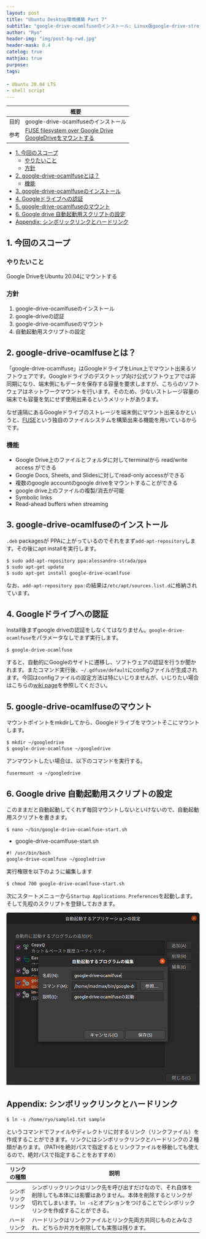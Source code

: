 ```yaml
---
layout: post
title: "Ubuntu Desktop環境構築 Part 7"
subtitle: "google-drive-ocamlfuseのインストール: Linux版google-drive-stream"
author: "Ryo"
header-img: "img/post-bg-rwd.jpg"
header-mask: 0.4
catelog: true
mathjax: true
purpose: 
tags:

- Ubuntu 20.04 LTS
- shell script
---
```


<!-- Global site tag (gtag.js) - Google Analytics -->
<script async src="https://www.googletagmanager.com/gtag/js?id=G-LVL413SV09"></script>
<script>
  window.dataLayer = window.dataLayer || [];
  function gtag(){dataLayer.push(arguments);}
  gtag('js', new Date());

  gtag('config', 'G-LVL413SV09');
</script>


||概要|
|---|---|
|目的|google-drive-ocamlfuseのインストール|
|参考|[FUSE filesystem over Google Drive](https://github.com/astrada/google-drive-ocamlfuse)<br>[GoogleDriveをマウントする](https://sites.google.com/site/memomuteki/tinylinux/googledrivewomauntosuru)|

<!-- START doctoc generated TOC please keep comment here to allow auto update -->
<!-- DON'T EDIT THIS SECTION, INSTEAD RE-RUN doctoc TO UPDATE -->

- [1. 今回のスコープ](#1-%E4%BB%8A%E5%9B%9E%E3%81%AE%E3%82%B9%E3%82%B3%E3%83%BC%E3%83%97)
  - [やりたいこと](#%E3%82%84%E3%82%8A%E3%81%9F%E3%81%84%E3%81%93%E3%81%A8)
  - [方針](#%E6%96%B9%E9%87%9D)
- [2. google-drive-ocamlfuseとは？](#2-google-drive-ocamlfuse%E3%81%A8%E3%81%AF)
  - [機能](#%E6%A9%9F%E8%83%BD)
- [3. google-drive-ocamlfuseのインストール](#3-google-drive-ocamlfuse%E3%81%AE%E3%82%A4%E3%83%B3%E3%82%B9%E3%83%88%E3%83%BC%E3%83%AB)
- [4. Googleドライブへの認証](#4-google%E3%83%89%E3%83%A9%E3%82%A4%E3%83%96%E3%81%B8%E3%81%AE%E8%AA%8D%E8%A8%BC)
- [5. google-drive-ocamlfuseのマウント](#5-google-drive-ocamlfuse%E3%81%AE%E3%83%9E%E3%82%A6%E3%83%B3%E3%83%88)
- [6. Google drive 自動起動用スクリプトの設定](#6-google-drive-%E8%87%AA%E5%8B%95%E8%B5%B7%E5%8B%95%E7%94%A8%E3%82%B9%E3%82%AF%E3%83%AA%E3%83%97%E3%83%88%E3%81%AE%E8%A8%AD%E5%AE%9A)
- [Appendix: シンボリックリンクとハードリンク](#appendix-%E3%82%B7%E3%83%B3%E3%83%9C%E3%83%AA%E3%83%83%E3%82%AF%E3%83%AA%E3%83%B3%E3%82%AF%E3%81%A8%E3%83%8F%E3%83%BC%E3%83%89%E3%83%AA%E3%83%B3%E3%82%AF)

<!-- END doctoc generated TOC please keep comment here to allow auto update -->

## 1. 今回のスコープ
### やりたいこと

Google DriveをUbuntu 20.04にマウントする

### 方針

1. google-drive-ocamlfuseのインストール
2. google-driveの認証
3. google-drive-ocamlfuseのマウント
4. 自動起動用スクリプトの設定

## 2. google-drive-ocamlfuseとは？

「google-drive-ocamlfuse」はGoogleドライブをLinux上でマウント出来るソフトウェアです。Googleドライブのデスクトップ向け公式ソフトウェアでは非同期になり、端末側にもデータを保存する容量を要求しますが、こちらのソフトウェアはネットワークマウントを行います。そのため、少ないストレージ容量の端末でも容量を気にせず使用出来るというメリットがあります。

なぜ遠隔にあるGoogleドライブのストレージを端末側にマウント出来るかというと、[FUSE](https://ja.wikipedia.org/wiki/Filesystem_in_Userspace)という独自のファイルシステムを構築出来る機能を用いているからです。

### 機能

- Google Drive上のファイルとフォルダに対してterminalから read/write access ができる
- Google Docs, Sheets, and Slidesに対してread-only accessができる
- 複数のgoogle accountのgoogle driveをマウントすることができる
- google drive上のファイルの複製/消去が可能
- Symbolic links
- Read-ahead buffers when streaming

## 3. google-drive-ocamlfuseのインストール

`.deb` packagesが PPAに上がっているのでそれをまず`add-apt-repository`します。その後にapt installを実行します。

```
$ sudo add-apt-repository ppa:alessandro-strada/ppa
$ sudo apt-get update
$ sudo apt-get install google-drive-ocamlfuse
```

なお、`add-apt-repository ppa:`の結果は`/etc/apt/sources.list.d`に格納されています。

## 4. Googleドライブへの認証

Install後まずgoogle driveの認証をしなくてはなりません。`google-drive-ocamlfuse`をパラメータなしでまず実行します。

```
$ google-drive-ocamlfuse
```

すると、自動的にGoogleのサイトに遷移し、ソフトウェアの認証を行うか聞かれます。またコマンド実行後、`~/.gdfuse/default`にconfigファイルが生成されます。今回はconfigファイルの設定方法は特にいじりませんが、いじりたい場合はこちらの[wiki page](https://github.com/astrada/google-drive-ocamlfuse/wiki/Configuration)を参照してください。

## 5. google-drive-ocamlfuseのマウント

マウントポイントをmkdirしてから、Googleドライブをマウントそこにマウントします。

```
$ mkdir ~/googledrive
$ google-drive-ocamlfuse ~/googledrive
```

アンマウントしたい場合は、以下のコマンドを実行する。

```
fusermount -u ~/googledrive
```

## 6. Google drive 自動起動用スクリプトの設定

このままだと自動起動してくれず毎回マウントしないといけないので、自動起動用スクリプトを書きます。

```
$ nano ~/bin/google-drive-ocamlfuse-start.sh
```

- google-drive-ocamlfuse-start.sh

```
#! /usr/bin/bash
google-drive-ocamlfuse ~/googledrive
```

実行権限を以下のように編集します

```
$ chmod 700 google-drive-ocamlfuse-start.sh 
```

次にスタートメニューから`Startup Applications Preferences`を起動します。そして先程のスクリプトを登録しておきます。

<img src="https://raw.githubusercontent.com//ryonakimageserver/omorikaizuka//master/linux/google_drive/StartupApplicationsPreferences_20201222.png">


## Appendix: シンボリックリンクとハードリンク

```
$ ln -s /home/ryo/sample1.txt sample
```

というコマンドでファイルやディレクトリに対するリンク（リンクファイル）を作成することができます。リンクにはシンボリックリンクとハードリンクの２種類があります。（PATHを絶対パスで指定するとリンクファイルを移動しても使えるので、絶対パスで指定することをおすすめ）

|リンクの種類|説明|
|---|---|
|シンボリックリンク|シンボリックリンクはリンク先を呼び出すだけなので、それ自体を削除しても本体には影響はありません。本体を削除するとリンクが切れてしまいます。`ln -s`とオプションをつけることでシンボリックリンクを作成することができる。|
|ハードリンク|ハードリンクはリンクファイルとリンク先両方共同じものとみなされ、どちらか片方を削除しても実態は残ります。|